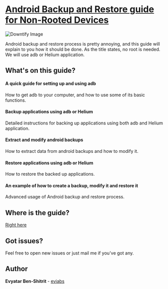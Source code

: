# [Android Backup and Restore guide for Non-Rooted Devices](https://eviabs.com/Android-Backup-and-Restore-Guide/)

![Downtify Image](https://eviabs.com/Android-Backup-and-Restore-Guide/img/Android-Backup.png)

Android backup and restore process is pretty annoying, and this guide will explain to you how it should be done.
As the title states, no root is needed.
We will use adb or Helium application.



## What's on this guide?

#### A quick guide for setting up and using adb
How to get adb to your computer, and how to use some of its basic functions.

#### Backup applications using adb or Helium
Detailed instructions for backing up applications using both adb and Helium application.

#### Extract and modify android backups
How to extract data from android backups and how to modify it.

#### Restore applications using adb or Helium
How to restore the backed up applications.

#### An example of how to create a backup, modify it and restore it
Advanced usage of Android backup and restore process.

## Where is the guide?
[Right here](https://eviabs.com/Android-Backup-and-Restore-Guide/)



## Got issues?
Feel free to open new issues or just mail me if you've got any.

## Author

**Evyatar Ben-Shitrit** - [eviabs](https://github.com/eviabs)
